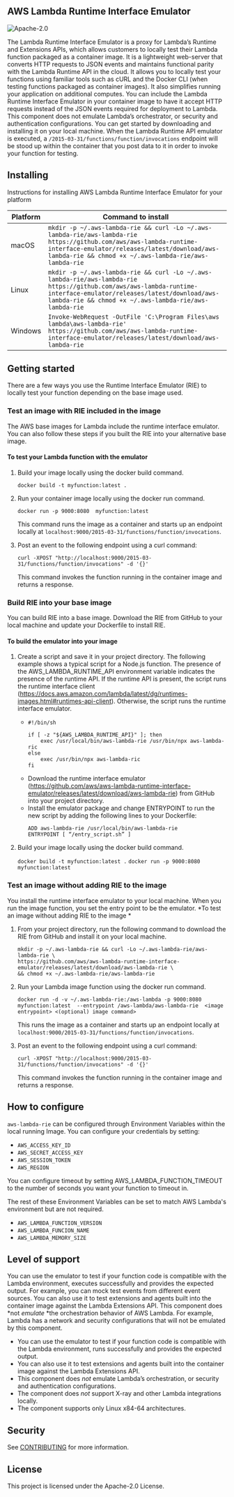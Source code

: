 ## AWS Lambda Runtime Interface Emulator

![Apache-2.0](https://img.shields.io/npm/l/aws-sam-local.svg)

The Lambda Runtime Interface Emulator is a proxy for Lambda’s Runtime and Extensions APIs, which allows customers to
locally test their Lambda function packaged as a container image. It is a lightweight web-server that converts
HTTP requests to JSON events and maintains functional parity with the Lambda Runtime API in the cloud. It
allows you to locally test your functions using familiar tools such as cURL and the Docker CLI (when testing
functions packaged as container images). It also simplifies running your application on additional computes.
You can include the Lambda Runtime Interface Emulator in your container image to have it accept HTTP
requests instead of the JSON events required for deployment to Lambda. This component does not emulate
Lambda’s orchestrator, or security and authentication configurations. You can get started by downloading and installing it on your local machine. When the Lambda Runtime API emulator is executed, a `/2015-03-31/functions/function/invocations` endpoint will be stood up within the container that you post data to it in order to invoke your function for testing.


## Installing

Instructions for installing AWS Lambda Runtime Interface Emulator for your platform

| Platform | Command to install |
|---------|---------
| macOS | `mkdir -p ~/.aws-lambda-rie && curl -Lo ~/.aws-lambda-rie/aws-lambda-rie https://github.com/aws/aws-lambda-runtime-interface-emulator/releases/latest/download/aws-lambda-rie && chmod +x ~/.aws-lambda-rie/aws-lambda-rie` |
| Linux | `mkdir -p ~/.aws-lambda-rie && curl -Lo ~/.aws-lambda-rie/aws-lambda-rie https://github.com/aws/aws-lambda-runtime-interface-emulator/releases/latest/download/aws-lambda-rie && chmod +x ~/.aws-lambda-rie/aws-lambda-rie` |
| Windows | `Invoke-WebRequest -OutFile 'C:\Program Files\aws lambda\aws-lambda-rie' https://github.com/aws/aws-lambda-runtime-interface-emulator/releases/latest/download/aws-lambda-rie` |


## Getting started

There are a few ways you use the Runtime Interface Emulator (RIE) to locally test your function depending on the base image used. 


### Test an image with RIE included in the image

The AWS base images for Lambda include the runtime interface emulator. You can also follow these steps if you built the RIE into your alternative base image. 

#### To test your Lambda function with the emulator

1. Build your image locally using the docker build command. 

    `docker build -t myfunction:latest .`

2. Run your container image locally using the docker run command. 

    `docker run -p 9000:8080  myfunction:latest`

    This command runs the image as a container and starts up an endpoint locally at `localhost:9000/2015-03-31/functions/function/invocations`. 

3. Post an event to the following endpoint using a curl command: 

    `curl -XPOST "http://localhost:9000/2015-03-31/functions/function/invocations" -d '{}'`

    This command invokes the function running in the container image and returns a response.

### Build RIE into your base image

You can build RIE into a base image. Download the RIE from GitHub to your local machine and update your Dockerfile to install RIE.
 
#### To build the emulator into your image

1. Create a script and save it in your project directory. The following example shows a typical script for a Node.js function. The presence of the AWS_LAMBDA_RUNTIME_API environment variable indicates the presence of the runtime API. If the runtime API is present, the script runs the runtime interface client (https://docs.aws.amazon.com/lambda/latest/dg/runtimes-images.html#runtimes-api-client). Otherwise, the script runs the runtime interface emulator. 

    * ```
      #!/bin/sh
      
      if [ -z "${AWS_LAMBDA_RUNTIME_API}" ]; then 
          exec /usr/local/bin/aws-lambda-rie /usr/bin/npx aws-lambda-ric
      else
          exec /usr/bin/npx aws-lambda-ric
      fi
      ```  
    * Download the runtime interface emulator (https://github.com/aws/aws-lambda-runtime-interface-emulator/releases/latest/download/aws-lambda-rie) from GitHub into your project directory. 
    * Install the emulator package and change ENTRYPOINT to run the new script by adding the following lines to your Dockerfile:
        ```
        ADD aws-lambda-rie /usr/local/bin/aws-lambda-rie 
        ENTRYPOINT [ “/entry_script.sh” ]
        ```

2. Build your image locally using the docker build command. 

    `docker build -t myfunction:latest .`
    `docker run -p 9000:8080  myfunction:latest`

### Test an image without adding RIE to the image

You install the runtime interface emulator to your local machine. When you run the image function, you set the entry point to be the emulator. 
*To test an image without adding RIE to the image *

1. From your project directory, run the following command to download the RIE from GitHub and install it on your local machine. 

    ```
   mkdir -p ~/.aws-lambda-rie && curl -Lo ~/.aws-lambda-rie/aws-lambda-rie \
   https://github.com/aws/aws-lambda-runtime-interface-emulator/releases/latest/download/aws-lambda-rie \
   && chmod +x ~/.aws-lambda-rie/aws-lambda-rie
   ```      

2. Run your Lambda image function using the docker run command. 

    `docker run -d -v ~/.aws-lambda-rie:/aws-lambda -p 9000:8080 myfunction:latest 
        --entrypoint /aws-lambda/aws-lambda-rie  <image entrypoint> <(optional) image command>`

    This runs the image as a container and starts up an endpoint locally at `localhost:9000/2015-03-31/functions/function/invocations`. 

3. Post an event to the following endpoint using a curl command: 

    `curl -XPOST "http://localhost:9000/2015-03-31/functions/function/invocations" -d '{}'`

    This command invokes the function running in the container image and returns a response.

## How to configure 

`aws-lambda-rie` can be configured through Environment Variables within the local running Image. 
You can configure your credentials by setting:
* `AWS_ACCESS_KEY_ID`
* `AWS_SECRET_ACCESS_KEY`
* `AWS_SESSION_TOKEN`
* `AWS_REGION`

You can configure timeout by setting AWS_LAMBDA_FUNCTION_TIMEOUT to the number of seconds you want your function to timeout in.

The rest of these Environment Variables can be set to match AWS Lambda's environment but are not required.
* `AWS_LAMBDA_FUNCTION_VERSION`
* `AWS_LAMBDA_FUNCION_NAME`
* `AWS_LAMBDA_MEMORY_SIZE`

## Level of support

You can use the emulator to test if your function code is compatible with the Lambda environment, executes successfully 
and provides the expected output. For example, you can mock test events from different event sources. You can also use 
it to test extensions and agents built into the container image against the Lambda Extensions API. This component 
does *not *emulate* *the orchestration behavior of AWS Lambda. For example, Lambda has a network and security 
configurations that will not be emulated by this component. 


* You can use the emulator to test if your function code is compatible with the Lambda environment, runs successfully and provides the expected output.
* You can also use it to test extensions and agents built into the container image against the Lambda Extensions API.
* This component does _not_ emulate Lambda’s orchestration, or security and authentication configurations. 
* The component does _not_ support X-ray and other Lambda integrations locally. 
* The component supports only Linux x84-64 architectures.

## Security

See [CONTRIBUTING](CONTRIBUTING.md#security-issue-notifications) for more information.

## License

This project is licensed under the Apache-2.0 License.
